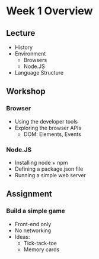 # Week 1 Overview

## Lecture
  - History
  - Environment
    - Browsers
    - Node.JS
  - Language Structure

## Workshop

### Browser
  - Using the developer tools
  - Exploring the browser APIs
    - DOM: Elements, Events

### Node.JS
  - Installing node + npm
  - Defining a package.json file
  - Running a simple web server

## Assignment

### Build a simple game
  - Front-end only
  - No networking
  - Ideas:
    - Tick-tack-toe
    - Memory cards
